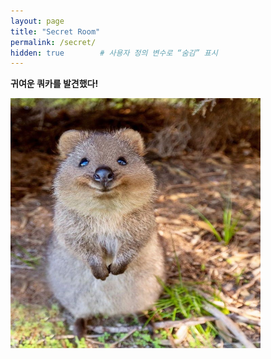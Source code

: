 ```yaml
---
layout: page
title: "Secret Room"
permalink: /secret/
hidden: true        # 사용자 정의 변수로 “숨김” 표시
---
```


**귀여운 쿼카를 발견했다!**

<img src="/assets/images/secret.jpg" height="400px" width="400px">
